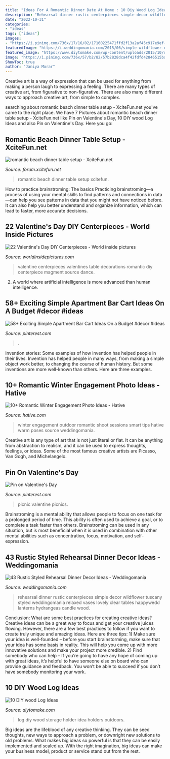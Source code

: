 ```yaml
---
title: "Ideas For A Romantic Dinner Date At Home : 10 Diy Wood Log Ideas"
description: "Rehearsal dinner rustic centerpieces simple decor wildflower tuscany styled weddingomania relaxed vases lovely clear tables happywedd lanterns hydrangeas candle wood"
date: "2022-10-31"
categories:
- "ideas"
tags: ["ideas"]
images:
- "https://i.pinimg.com/736x/17/16/02/17160225471ffd2f13a2af45c917e9ef--picnic-ideas-picnics.jpg"
featuredImage: "https://i.weddingomania.com/2015/06/simple-wildflower-centerpieces-for-a-wedding-or-a-rehearsal-dinner.jpg"
featured_image: "https://www.diytomake.com/wp-content/uploads/2015/10/diy-log-holders-and-store-ideas-for-outdoors.jpg"
image: "https://i.pinimg.com/736x/57/b2/82/57b2828dca4f42fdfd42846515bab3af.jpg"
ShowToc: true
author: "Janiya Morar"
---
```



Creative art is a way of expression that can be used for anything from making a person laugh to expressing a feeling. There are many types of creative art, from figurative to non-figurative. There are also many different ways to approach creative art, from simple to complex.

	

		
searching about romantic beach dinner table setup - XciteFun.net you've came to the right place. We have 7 Pictures about romantic beach dinner table setup - XciteFun.net like Pin on Valentine&#039;s Day, 10 DIY wood Log Ideas and also Pin on Valentine&#039;s Day. Here you go:
		
    
## Romantic Beach Dinner Table Setup - XciteFun.net

<img loading=lazy src="https://img.xcitefun.net/users/2014/07/358135,xcitefun-romantic-beach-set-up-3.jpg" onerror="this.onerror=null;this.src='https://tse3.mm.bing.net/th?id=OIP.bWFqO7N4BTGyjR9ZMXZjcwHaE8&amp;pid=15.1';" alt="romantic beach dinner table setup - XciteFun.net">

_Source: forum.xcitefun.net_

>romantic beach dinner table setup xcitefun. 

	

How to practice brainstroming: The basics
Practicing brainstroming—a process of using your mental skills to find patterns and connections in data—can help you see patterns in data that you might not have noticed before. It can also help you better understand and organize information, which can lead to faster, more accurate decisions.

    
## 22 Valentine&#039;s Day DIY Centerpieces - World Inside Pictures

<img loading=lazy src="https://worldinsidepictures.com/wp-content/uploads/2014/01/1440.jpg" onerror="this.onerror=null;this.src='https://tse3.mm.bing.net/th?id=OIP.TIEi7azUCvq1EKb1LYyp9wHaJ4&amp;pid=15.1';" alt="22 Valentine&#039;s Day DIY Centerpieces - World inside pictures">

_Source: worldinsidepictures.com_

>valentine centerpieces valentines table decorations romantic diy centerpiece magment source dance. 

	

2. A world where artificial intelligence is more advanced than human intelligence. 

    
## 58+ Exciting Simple Apartment Bar Cart Ideas On A Budget #decor #ideas

<img loading=lazy src="https://i.pinimg.com/736x/57/b2/82/57b2828dca4f42fdfd42846515bab3af.jpg" onerror="this.onerror=null;this.src='https://tse4.mm.bing.net/th?id=OIP.WfKeXC250YUtZrBxMM6U8AHaJ3&amp;pid=15.1';" alt="58+ Exciting Simple Apartment Bar Cart Ideas On a Budget #decor #ideas">

_Source: pinterest.com_

>. 

	

Invention stories: Some examples of how invention has helped people in their lives.
Invention has helped people in many ways, from making a simple object work better, to changing the course of human history. But some inventions are more well-known than others. Here are three examples.

    
## 10+ Romantic Winter Engagement Photo Ideas - Hative

<img loading=lazy src="https://hative.com/wp-content/uploads/2014/11/winter-engagement-photo-ideas/8-winter-engagement-photo-ideas.jpg" onerror="this.onerror=null;this.src='https://tse1.mm.bing.net/th?id=OIP.6dEU46Saaqnl5MT6QloPFQHaLH&amp;pid=15.1';" alt="10+ Romantic Winter Engagement Photo Ideas - Hative">

_Source: hative.com_

>winter engagement outdoor romantic shoot sessions smart tips hative warm poses source weddingomania. 

	

Creative art is any type of art that is not just literal or flat. It can be anything from abstraction to realism, and it can be used to express thoughts, feelings, or ideas. Some of the most famous creative artists are Picasso, Van Gogh, and Michelangelo.

    
## Pin On Valentine&#039;s Day

<img loading=lazy src="https://i.pinimg.com/736x/17/16/02/17160225471ffd2f13a2af45c917e9ef--picnic-ideas-picnics.jpg" onerror="this.onerror=null;this.src='https://tse1.mm.bing.net/th?id=OIP.TO55nCOCk0aUc-1V1sEWXQHaFj&amp;pid=15.1';" alt="Pin on Valentine&#039;s Day">

_Source: pinterest.com_

>picnic valentine picnics. 

	

Brainstroming is a mental ability that allows people to focus on one task for a prolonged period of time. This ability is often used to achieve a goal, or to complete a task faster than others. Brainstroming can be used in any situation, but is most beneficial when it is used in combination with other mental abilities such as concentration, focus, motivation, and self-expression.

    
## 43 Rustic Styled Rehearsal Dinner Decor Ideas - Weddingomania

<img loading=lazy src="https://i.weddingomania.com/2015/06/simple-wildflower-centerpieces-for-a-wedding-or-a-rehearsal-dinner.jpg" onerror="this.onerror=null;this.src='https://tse1.mm.bing.net/th?id=OIP.doqrYZR4-tYW_g_3L9CNrwHaLH&amp;pid=15.1';" alt="43 Rustic Styled Rehearsal Dinner Decor Ideas - Weddingomania">

_Source: weddingomania.com_

>rehearsal dinner rustic centerpieces simple decor wildflower tuscany styled weddingomania relaxed vases lovely clear tables happywedd lanterns hydrangeas candle wood. 

	

Conclusion: What are some best practices for creating creative ideas?
Creative ideas can be a great way to focus and get your creative juices flowing. However, there are a few best practices to follow if you want to create truly unique and amazing ideas. Here are three tips: 1) Make sure your idea is well-founded – before you start brainstorming, make sure that your idea has some basis in reality. This will help you come up with more innovative solutions and make your project more credible. 2) Find somebody who can help – If you’re going to have any hope of coming up with great ideas, it’s helpful to have someone else on board who can provide guidance and feedback. You won’t be able to succeed if you don’t have somebody monitoring your work.

    
## 10 DIY Wood Log Ideas

<img loading=lazy src="https://www.diytomake.com/wp-content/uploads/2015/10/diy-log-holders-and-store-ideas-for-outdoors.jpg" onerror="this.onerror=null;this.src='https://tse1.mm.bing.net/th?id=OIP.sP6taBj2wENZig2ET_xFiQHaFj&amp;pid=15.1';" alt="10 DIY wood Log Ideas">

_Source: diytomake.com_

>log diy wood storage holder idea holders outdoors. 

	

Big ideas are the lifeblood of any creative thinking. They can be seed thoughts, new ways to approach a problem, or downright new solutions to old problems. What makes big ideas so powerful is that they can be easily implemented and scaled up. With the right imagination, big ideas can make your business model, product or service stand out from the rest.

